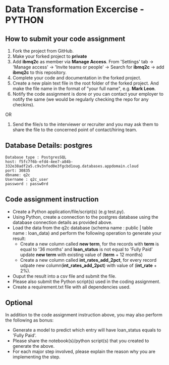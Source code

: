 # Data Transformation Excercise - PYTHON

## How to submit your code assignment

1. Fork the project from GitHub.
2. Make your forked project to **private** 
3. Add **ibmq2c** as member via **Manage Access**. From 'Settings' tab -> 'Manage access' -> 'Invite teams or people' -> Search for **ibmq2c** -> add  **ibmq2c** to this repository.
4. Complete your code and documentation in the forked project.
5. Create a new plain text file in the root folder of the forked project. And make the file name in the format of "your full name", e.g. **Mark Leon**.
6. Notify the code assignment is done or you can contact your employer to notify the same (we would be regularly checking the repo for any checkins).

OR

1. Send the file/s to the interviewer or recruiter and you may ask them to share the file to the concerned point of contact/hiring team. 

## Database Details: postgres
```
Database type : PostgresSQL
host: f5fc7f6b-efd4-4ee7-a84b-332e38adf2a5.c9v3nfod0e3fgcbd1oug.databases.appdomain.cloud
port: 30835
dbname: q2c
Username : q2c_user
password : passw0rd
```

## Code assignment instruction
* Create a Python application/file/script(s) (e.g test.py).
* Using Python, create a connection to the postgres database using the database connection details as provided above.
* Load the data from the q2c database (schema name : public | table name : loan_data) and perform the following operation to generate your result:
  * Create a new column called **new term**, for the records with **term** is equal to '36 months' and **loan_status** is not equal to 'Fully Paid' update **new term** with existing value of (**term** + 12 months) 
  * Create a new column called **int_rates_add_2pct**, for every record udpate new column(**int_rates_add_2pct**) with value of (**int_rate** + 2%).
* Ouput the result into a csv file and submit the file.
* Please also submit the Python script(s) used in the coding assignment. 
* Create a requirement.txt file with all dependencies used. 

## Optional
In addition to the code assignment instruction above, you may also perform the following as bonus:
 
- Generate a model to predict which entry will have loan_status equals to 'Fully Paid'.
- Please share the notebook(s)/python script(s) that you created to generate the above.
- For each major step involved, please explain the reason why you are implementing the step.
